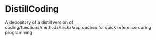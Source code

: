 # DistillCoding
A depository of a distill version of coding/functions/methods/tricks/approaches for quick reference during programming 
